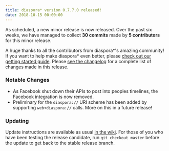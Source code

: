 ```yaml
---
title: diaspora* version 0.7.7.0 released!
date: 2018-10-15 00:00:00
---
```


As scheduled, a new minor release is now released. Over the past six weeks, we have managed to collect **30 commits** made by **5 contributors** for this minor release.

A huge thanks to all the contributors from diaspora\*'s amazing community! If you want to help make diaspora* even better, please [check out our getting started guide](https://wiki.diasporafoundation.org/Getting_started_with_contributing). Please [see the changelog](https://github.com/diaspora/diaspora/releases/tag/v0.7.7.0) for a complete list of changes made in this release.

### Notable Changes

* As Facebook shut down their APIs to post into peoples timelines, the Facebook integration is now removed.
* Preliminary for the `diaspora://` URI scheme has been added by supporting `web+diaspora://` calls. More on this in a future release!

### Updating

Update instructions are available as usual [in the wiki](https://wiki.diasporafoundation.org/Updating). For those of you who have been testing the release candidate, run `git checkout master` before the update to get back to the stable release branch.

